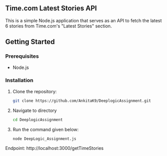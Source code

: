 ## Time.com Latest Stories API

This is a simple Node.js application that serves as an API to fetch the latest 6 stories from Time.com's "Latest Stories" section.

## Getting Started

### Prerequisites

- Node.js

### Installation

1. Clone the repository:

   ```bash
   git clone https://github.com/AnkitaK9/DeeplogicAssignment.git

2. Navigate to directory
   ```bash
   cd DeeplogicAssignment
   
3. Run the command given below:
   ```bash
   node DeepLogic_Assignment.js

Endpoint: http://localhost:3000/getTimeStories


